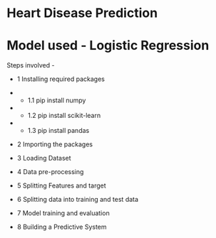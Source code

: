 # Heart Disease Prediction

# Model used - Logistic Regression

Steps involved -

* 1 Installing required packages

* * 1.1 pip install numpy
* * 1.2 pip install scikit-learn
* * 1.3 pip install pandas

* 2 Importing the packages

* 3 Loading Dataset

* 4 Data pre-processing

* 5 Splitting Features and target

* 6 Splitting data into training and test data

* 7 Model training and evaluation

* 8 Building a Predictive System
